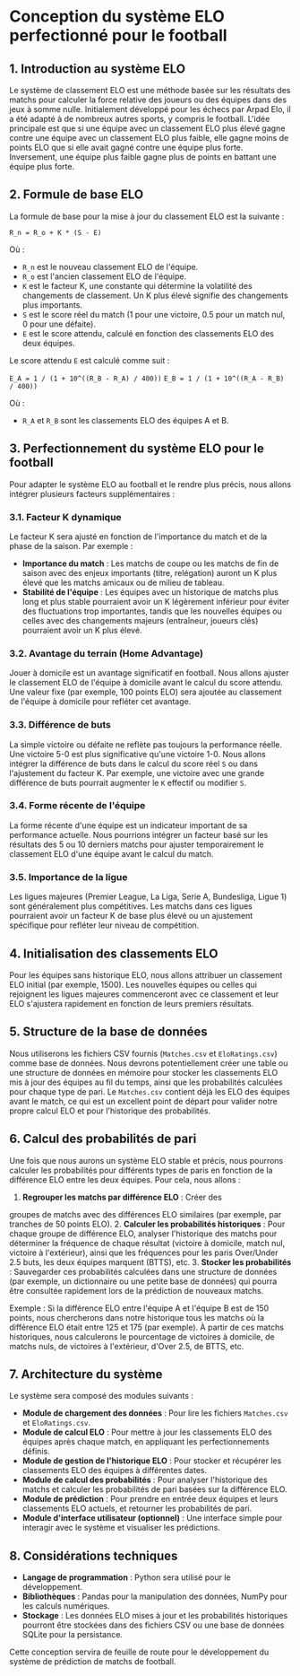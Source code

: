 # Conception du système ELO perfectionné pour le football

## 1. Introduction au système ELO

Le système de classement ELO est une méthode basée sur les résultats des matchs pour calculer la force relative des joueurs ou des équipes dans des jeux à somme nulle. Initialement développé pour les échecs par Arpad Elo, il a été adapté à de nombreux autres sports, y compris le football. L'idée principale est que si une équipe avec un classement ELO plus élevé gagne contre une équipe avec un classement ELO plus faible, elle gagne moins de points ELO que si elle avait gagné contre une équipe plus forte. Inversement, une équipe plus faible gagne plus de points en battant une équipe plus forte.

## 2. Formule de base ELO

La formule de base pour la mise à jour du classement ELO est la suivante :

`R_n = R_o + K * (S - E)`

Où :
- `R_n` est le nouveau classement ELO de l'équipe.
- `R_o` est l'ancien classement ELO de l'équipe.
- `K` est le facteur K, une constante qui détermine la volatilité des changements de classement. Un K plus élevé signifie des changements plus importants.
- `S` est le score réel du match (1 pour une victoire, 0.5 pour un match nul, 0 pour une défaite).
- `E` est le score attendu, calculé en fonction des classements ELO des deux équipes.

Le score attendu `E` est calculé comme suit :

`E_A = 1 / (1 + 10^((R_B - R_A) / 400))`
`E_B = 1 / (1 + 10^((R_A - R_B) / 400))`

Où :
- `R_A` et `R_B` sont les classements ELO des équipes A et B.

## 3. Perfectionnement du système ELO pour le football

Pour adapter le système ELO au football et le rendre plus précis, nous allons intégrer plusieurs facteurs supplémentaires :

### 3.1. Facteur K dynamique

Le facteur K sera ajusté en fonction de l'importance du match et de la phase de la saison. Par exemple :
- **Importance du match** : Les matchs de coupe ou les matchs de fin de saison avec des enjeux importants (titre, relégation) auront un K plus élevé que les matchs amicaux ou de milieu de tableau.
- **Stabilité de l'équipe** : Les équipes avec un historique de matchs plus long et plus stable pourraient avoir un K légèrement inférieur pour éviter des fluctuations trop importantes, tandis que les nouvelles équipes ou celles avec des changements majeurs (entraîneur, joueurs clés) pourraient avoir un K plus élevé.

### 3.2. Avantage du terrain (Home Advantage)

Jouer à domicile est un avantage significatif en football. Nous allons ajuster le classement ELO de l'équipe à domicile avant le calcul du score attendu. Une valeur fixe (par exemple, 100 points ELO) sera ajoutée au classement de l'équipe à domicile pour refléter cet avantage.

### 3.3. Différence de buts

La simple victoire ou défaite ne reflète pas toujours la performance réelle. Une victoire 5-0 est plus significative qu'une victoire 1-0. Nous allons intégrer la différence de buts dans le calcul du score réel `S` ou dans l'ajustement du facteur K. Par exemple, une victoire avec une grande différence de buts pourrait augmenter le `K` effectif ou modifier `S`.

### 3.4. Forme récente de l'équipe

La forme récente d'une équipe est un indicateur important de sa performance actuelle. Nous pourrions intégrer un facteur basé sur les résultats des 5 ou 10 derniers matchs pour ajuster temporairement le classement ELO d'une équipe avant le calcul du match.

### 3.5. Importance de la ligue

Les ligues majeures (Premier League, La Liga, Serie A, Bundesliga, Ligue 1) sont généralement plus compétitives. Les matchs dans ces ligues pourraient avoir un facteur K de base plus élevé ou un ajustement spécifique pour refléter leur niveau de compétition.

## 4. Initialisation des classements ELO

Pour les équipes sans historique ELO, nous allons attribuer un classement ELO initial (par exemple, 1500). Les nouvelles équipes ou celles qui rejoignent les ligues majeures commenceront avec ce classement et leur ELO s'ajustera rapidement en fonction de leurs premiers résultats.

## 5. Structure de la base de données

Nous utiliserons les fichiers CSV fournis (`Matches.csv` et `EloRatings.csv`) comme base de données. Nous devrons potentiellement créer une table ou une structure de données en mémoire pour stocker les classements ELO mis à jour des équipes au fil du temps, ainsi que les probabilités calculées pour chaque type de pari. Le `Matches.csv` contient déjà les ELO des équipes avant le match, ce qui est un excellent point de départ pour valider notre propre calcul ELO et pour l'historique des probabilités.

## 6. Calcul des probabilités de pari

Une fois que nous aurons un système ELO stable et précis, nous pourrons calculer les probabilités pour différents types de paris en fonction de la différence ELO entre les deux équipes. Pour cela, nous allons :

1. **Regrouper les matchs par différence ELO** : Créer des 


groupes de matchs avec des différences ELO similaires (par exemple, par tranches de 50 points ELO).
2. **Calculer les probabilités historiques** : Pour chaque groupe de différence ELO, analyser l'historique des matchs pour déterminer la fréquence de chaque résultat (victoire à domicile, match nul, victoire à l'extérieur), ainsi que les fréquences pour les paris Over/Under 2.5 buts, les deux équipes marquent (BTTS), etc.
3. **Stocker les probabilités** : Sauvegarder ces probabilités calculées dans une structure de données (par exemple, un dictionnaire ou une petite base de données) qui pourra être consultée rapidement lors de la prédiction de nouveaux matchs.

Exemple : Si la différence ELO entre l'équipe A et l'équipe B est de 150 points, nous chercherons dans notre historique tous les matchs où la différence ELO était entre 125 et 175 (par exemple). À partir de ces matchs historiques, nous calculerons le pourcentage de victoires à domicile, de matchs nuls, de victoires à l'extérieur, d'Over 2.5, de BTTS, etc.

## 7. Architecture du système

Le système sera composé des modules suivants :

- **Module de chargement des données** : Pour lire les fichiers `Matches.csv` et `EloRatings.csv`.
- **Module de calcul ELO** : Pour mettre à jour les classements ELO des équipes après chaque match, en appliquant les perfectionnements définis.
- **Module de gestion de l'historique ELO** : Pour stocker et récupérer les classements ELO des équipes à différentes dates.
- **Module de calcul des probabilités** : Pour analyser l'historique des matchs et calculer les probabilités de pari basées sur la différence ELO.
- **Module de prédiction** : Pour prendre en entrée deux équipes et leurs classements ELO actuels, et retourner les probabilités de pari.
- **Module d'interface utilisateur (optionnel)** : Une interface simple pour interagir avec le système et visualiser les prédictions.

## 8. Considérations techniques

- **Langage de programmation** : Python sera utilisé pour le développement.
- **Bibliothèques** : Pandas pour la manipulation des données, NumPy pour les calculs numériques.
- **Stockage** : Les données ELO mises à jour et les probabilités historiques pourront être stockées dans des fichiers CSV ou une base de données SQLite pour la persistance.

Cette conception servira de feuille de route pour le développement du système de prédiction de matchs de football.

